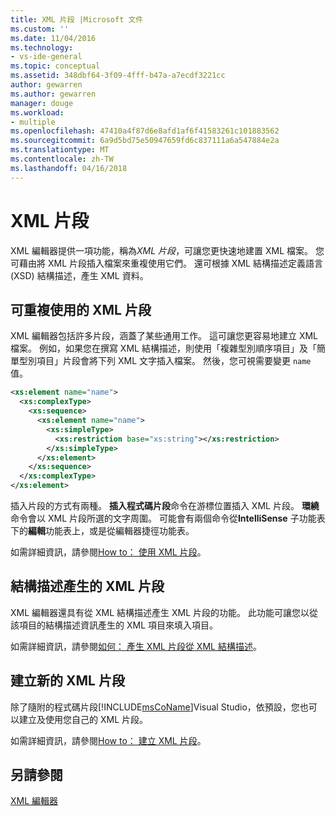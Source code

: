 ```yaml
---
title: XML 片段 |Microsoft 文件
ms.custom: ''
ms.date: 11/04/2016
ms.technology:
- vs-ide-general
ms.topic: conceptual
ms.assetid: 348dbf64-3f09-4fff-b47a-a7ecdf3221cc
author: gewarren
ms.author: gewarren
manager: douge
ms.workload:
- multiple
ms.openlocfilehash: 47410a4f87d6e8afd1af6f41583261c101883562
ms.sourcegitcommit: 6a9d5bd75e50947659fd6c837111a6a547884e2a
ms.translationtype: MT
ms.contentlocale: zh-TW
ms.lasthandoff: 04/16/2018
---
```

# <a name="xml-snippets"></a>XML 片段
XML 編輯器提供一項功能，稱為*XML 片段*，可讓您更快速地建置 XML 檔案。 您可藉由將 XML 片段插入檔案來重複使用它們。 還可根據 XML 結構描述定義語言 (XSD) 結構描述，產生 XML 資料。  
  
## <a name="reusable-xml-snippets"></a>可重複使用的 XML 片段  
 XML 編輯器包括許多片段，涵蓋了某些通用工作。 這可讓您更容易地建立 XML 檔案。 例如，如果您在撰寫 XML 結構描述，則使用「複雜型別順序項目」及「簡單型別項目」片段會將下列 XML 文字插入檔案。 然後，您可視需要變更 `name` 值。  
  
```xml
<xs:element name="name">  
  <xs:complexType>  
    <xs:sequence>  
      <xs:element name="name">  
        <xs:simpleType>  
          <xs:restriction base="xs:string"></xs:restriction>  
        </xs:simpleType>  
      </xs:element>  
    </xs:sequence>  
  </xs:complexType>  
</xs:element>  
```
  
 插入片段的方式有兩種。 **插入程式碼片段**命令在游標位置插入 XML 片段。 **環繞**命令會以 XML 片段所選的文字周圍。 可能會有兩個命令從**IntelliSense**  子功能表下的**編輯**功能表上，或是從編輯器捷徑功能表。  
  
 如需詳細資訊，請參閱[How to： 使用 XML 片段](../xml-tools/how-to-use-xml-snippets.md)。  
  
## <a name="schema-generated-xml-snippets"></a>結構描述產生的 XML 片段  
 XML 編輯器還具有從 XML 結構描述產生 XML 片段的功能。 此功能可讓您以從該項目的結構描述資訊產生的 XML 項目來填入項目。  
  
 如需詳細資訊，請參閱[如何： 產生 XML 片段從 XML 結構描述](../xml-tools/how-to-generate-an-xml-snippet-from-an-xml-schema.md)。  
  
## <a name="create-new-xml-snippets"></a>建立新的 XML 片段  
 除了隨附的程式碼片段[!INCLUDE[msCoName](../xml-tools/includes/msconame_md.md)]Visual Studio，依預設，您也可以建立及使用您自己的 XML 片段。  
  
 如需詳細資訊，請參閱[How to： 建立 XML 片段](../xml-tools/how-to-create-xml-snippets.md)。  
  
## <a name="see-also"></a>另請參閱  
 [XML 編輯器](../xml-tools/xml-editor.md)